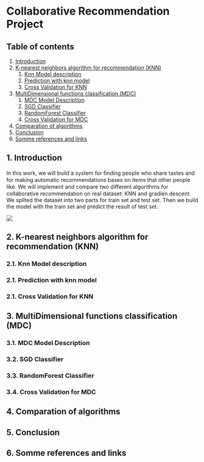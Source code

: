 # Collaborative Recommendation Project

## **Table of contents**

<ol>
<li><a href="#introduction">Introduction</a></li>
<li><a href="#knn">K-nearest neighbors algorithm for recommendation (KNN)</a><ol>
    <li><a href="#desknn">Knn Model description</a></li>
    <li><a href="#predknn">Prediction with knn model</a></li>
    <li><a href="#cvknn">Cross Validation for KNN</a></li>
</ol></li>
<li><a href="#mdc">MultiDimensional functions classification (MDC)</a><ol>
    <li><a href="#desmdc">MDC Model Description</a></li>
    <li><a href="#sgd">SGD Classifier</a></li>
    <li><a href="#rc">RandomForest Classifier</a></li>
    <li><a href="#cvmdc">Cross Validation for MDC</a></li>
</ol></li>
<li><a href="#compare">Comparation of algorithms</a></li>
<li><a href="#conclusion">Conclusion</a></li>
<li><a href="#reflink">Somme references and links</a></li>
</ol>

## <a id="introduction"></a>**1. Introduction**

In this work, we will build a system for ﬁnding people who share tastes and for making automatic recommendations bases on items that other people like. We will implement and compare two diﬀerent algorithms for collaborative recommendation on real dataset: KNN and gradien descent. We splited the dataset into two parts for train set and test set. Then we build the model with the train set and predict the result of test set.

<img src="http://latex.codecogs.com/svg.latex?\displaystyle SimCosine\left ( \vec{x},\vec{y} \right )=\frac{\vec{x}\cdot \vec{y}}{\left \| \vec{x} \right \|\cdot \left \| \vec{y} \right \|}" border="0"/>

## <a id="knn"></a>**2. K-nearest neighbors algorithm for recommendation (KNN)**

### <a id="desknn"></a>**2.1. Knn Model description**

### <a id="predknn"></a>**2.1. Prediction with knn model**

### <a id="cvknn"></a>**2.1. Cross Validation for KNN**

## <a id="mdc"></a>**3. MultiDimensional functions classification (MDC)**

### <a id="desmdc"></a>**3.1. MDC Model Description**

### <a id="sgd"></a>**3.2. SGD Classifier**

### <a id="rc"></a>**3.3. RandomForest Classifier**

### <a id="cvmdc"></a>**3.4. Cross Validation for MDC**

## <a id="compare"></a>**4. Comparation of algorithms**

## <a id="conclusion"></a>**5. Conclusion**

## <a id="reflink"></a>**6. Somme references and links**
